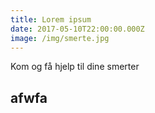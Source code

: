 ```yaml
---
title: Lorem ipsum
date: 2017-05-10T22:00:00.000Z
image: /img/smerte.jpg
---
```

Kom og få hjelp til dine smerter

## afwfa
